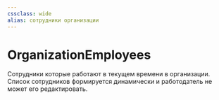```yaml
---
cssclass: wide
alias: сотрудники организации
---
```

# OrganizationEmployees

Сотрудники которые работают в текущем времени в организации. Список сотрудников формируется динамически и работодатель не может его редактировать. 